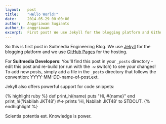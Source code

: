 ```yaml
---
layout:   post
title:    "Hello World!"
date:     2014-05-29 00:00:00
author:   Anggriawan Sugianto
author_t: anggriawan
excerpt:  First post! We use Jekyll for the blogging platform and Github Pages for the hosting.
---
```


So this is first post in Suitmedia Engineering Blog. 
We use [Jekyll][jekyll] for the blogging platform and we use [GitHub Pages][gh-pages] for the hosting.

For **Suitmedia Developers**: You'll find this post in your `_posts` directory - edit this post and re-build (or run with the `-w` switch) to see your changes! 
To add new posts, simply add a file in the `_posts` directory that follows the convention: YYYY-MM-DD-name-of-post.ext.

Jekyll also offers powerful support for code snippets:

{% highlight ruby %}
def print_hi(name)
  puts "Hi, #{name}"
end
print_hi('Nabilah JKT48')
#=> prints 'Hi, Nabilah JKT48' to STDOUT.
{% endhighlight %}

Scientia potentia est. Knowledge is power.

[jekyll]:    http://jekyllrb.com
[gh-pages]:  https://pages.github.com/